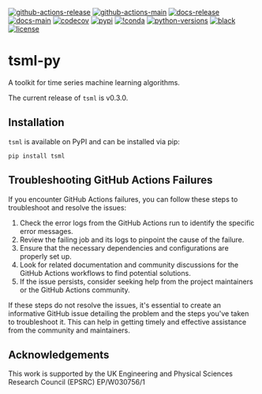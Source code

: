 [![github-actions-release](https://img.shields.io/github/actions/workflow/status/time-series-machine-learning/tsml-py/release.yml?logo=github&label=build%20%28release%29)](https://new-url.com/release.yml)
[![github-actions-main](https://img.shields.io/github/actions/workflow/status/time-series-machine-learning/tsml-py/tests.yml?logo=github&branch=main&label=build%20%28main%29)](https://new-url.com/tests.yml)
[![docs-release](https://img.shields.io/readthedocs/tsml/stable?logo=readthedocs&label=docs%20%28stable%29)](https://new-docs-url.com/stable/)
[![docs-main](https://img.shields.io/readthedocs/tsml/latest?logo=readthedocs&label=docs%20%28latest%29)](https://new-docs-url.com/latest/)
[![codecov](https://img.shields.io/codecov/c/github/time-series-machine-learning/tsml-py?label=codecov&logo=codecov)](https://new-codecov-url.com)
[![pypi](https://img.shields.io/pypi/v/tsml?logo=pypi&color=blue)](https://pypi.org/project/tsml/)
[![!conda](https://img.shields.io/conda/vn/conda-forge/tsml?logo=anaconda&color=blue)](https://anaconda.org/conda-forge/tsml)
[![python-versions](https://img.shields.io/pypi/pyversions/tsml?logo=python)](https://new-python-url.com)
[![black](https://img.shields.io/badge/code%20style-black-000000.svg)](https://new-black-url.com)
[![license](https://img.shields.io/badge/license-BSD%203--Clause-green?logo=style)](https://new-license-url.com)

# tsml-py

A toolkit for time series machine learning algorithms.

The current release of `tsml` is v0.3.0.

## Installation

`tsml` is available on PyPI and can be installed via pip:

```console
pip install tsml
```

## Troubleshooting GitHub Actions Failures

If you encounter GitHub Actions failures, you can follow these steps to troubleshoot and resolve the issues:
1. Check the error logs from the GitHub Actions run to identify the specific error messages.
2. Review the failing job and its logs to pinpoint the cause of the failure.
3. Ensure that the necessary dependencies and configurations are properly set up.
4. Look for related documentation and community discussions for the GitHub Actions workflows to find potential solutions.
5. If the issue persists, consider seeking help from the project maintainers or the GitHub Actions community.

If these steps do not resolve the issues, it's essential to create an informative GitHub issue detailing the problem and the steps you've taken to troubleshoot it. This can help in getting timely and effective assistance from the community and maintainers.

## Acknowledgements

This work is supported by the UK Engineering and Physical Sciences Research Council (EPSRC) EP/W030756/1
